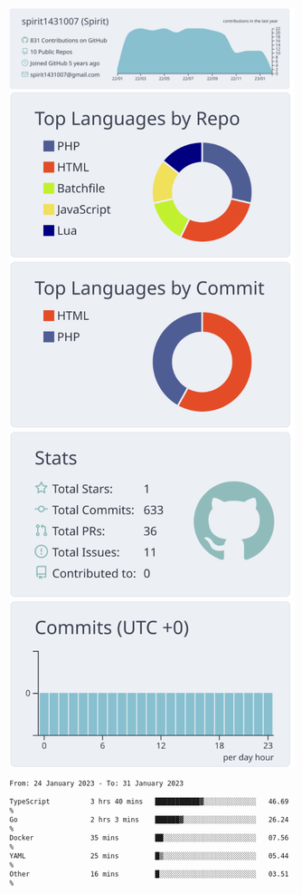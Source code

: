 [![](https://raw.githubusercontent.com/spirit1431007/spirit1431007/master/profile-summary-card-output/nord_bright/0-profile-details.svg)](https://git.io/spiritx)
[![](https://raw.githubusercontent.com/spirit1431007/spirit1431007/master/profile-summary-card-output/nord_bright/1-repos-per-language.svg)](https://git.io/spiritx) [![](https://raw.githubusercontent.com/spirit1431007/spirit1431007/master/profile-summary-card-output/nord_bright/2-most-commit-language.svg)](https://git.io/spiritx)
[![](https://raw.githubusercontent.com/spirit1431007/spirit1431007/master/profile-summary-card-output/nord_bright/3-stats.svg)](https://git.io/spiritx) [![](https://raw.githubusercontent.com/spirit1431007/spirit1431007/master/profile-summary-card-output/nord_bright/4-productive-time.svg)](https://git.io/spiritx)

<!--START_SECTION:waka-->

```text
From: 24 January 2023 - To: 31 January 2023

TypeScript          3 hrs 40 mins   ███████████▓░░░░░░░░░░░░░   46.69 %
Go                  2 hrs 3 mins    ██████▓░░░░░░░░░░░░░░░░░░   26.24 %
Docker              35 mins         ██░░░░░░░░░░░░░░░░░░░░░░░   07.56 %
YAML                25 mins         █▒░░░░░░░░░░░░░░░░░░░░░░░   05.44 %
Other               16 mins         █░░░░░░░░░░░░░░░░░░░░░░░░   03.51 %
```

<!--END_SECTION:waka-->
